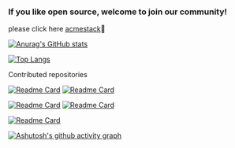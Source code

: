 ### If you like open source, welcome to join our community! 
please click here [acmestack](https://github.com/acmestack)👋


[![Anurag's GitHub stats](https://github-readme-stats.vercel.app/api?username=zouchangfu&show_icons=true&theme=cobalt)](https://github.com/zouchangfu)

[![Top Langs](https://github-readme-stats.vercel.app/api/top-langs/?username=zouchangfu&layout=compact&theme=radical)](https://github.com/zouchangfu)

Contributed repositories

[![Readme Card](https://github-readme-stats.vercel.app/api/pin/?username=zouchangfu&repo=QanLong&show_owner=true&title_color=fff&icon_color=f9f9f9&text_color=9f9f9f&bg_color=151515)](https://github.com/zouchangfu/QanLong)
[![Readme Card](https://github-readme-stats.vercel.app/api/pin/?username=zouchangfu&repo=QanLong-Web&show_owner=true&title_color=fff&icon_color=f9f9f9&text_color=9f9f9f&bg_color=151515)](https://github.com/zouchangfu/QanLong-Web)



[![Readme Card](https://github-readme-stats.vercel.app/api/pin/?username=apache&repo=incubator-shenyu&show_owner=true&title_color=fff&icon_color=f9f9f9&text_color=9f9f9f&bg_color=151515)](https://github.com/apache/incubator-shenyu)
[![Readme Card](https://github-readme-stats.vercel.app/api/pin/?username=alibaba&repo=druid&show_owner=true&title_color=fff&icon_color=f9f9f9&text_color=9f9f9f&bg_color=151515)](https://github.com/alibaba/druid)


[![Readme Card](https://github-readme-stats.vercel.app/api/pin/?username=acmestack&repo=gobatis&show_owner=true&title_color=fff&icon_color=f9f9f9&text_color=9f9f9f&bg_color=151515)](https://github.com/acmestack/gobatis)



[![Ashutosh's github activity graph](https://activity-graph.herokuapp.com/graph?username=zouchangfu&theme=react-dark)](https://github.com/zouchangfu)

<!--
**zouchangfu/zouchangfu** is a ✨ _special_ ✨ repository because its `README.md` (this file) appears on your GitHub profile.

Here are some ideas to get you started:

- 🔭 I’m currently working on ...
- 🌱 I’m currently learning ...
- 👯 I’m looking to collaborate on ...
- 🤔 I’m looking for help with ...
- 💬 Ask me about ...
- 📫 How to reach me: ...
- 😄 Pronouns: ...
- ⚡ Fun fact: ...
-->
